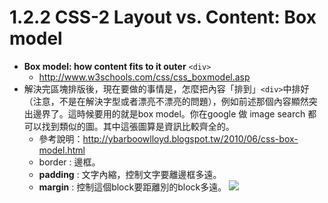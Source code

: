 # 1.2.2 CSS-2 Layout vs. Content: Box model

* **Box model: how content fits to it outer** `<div>` 
	* http://www.w3schools.com/css/css_boxmodel.asp
* 解決完區塊排版後，現在要做的事情是，怎麼把內容「排到」`<div>`中排好（注意，不是在解決字型或者漂亮不漂亮的問題），例如前述那個內容顯然突出邊界了。這時候要用的就是box model。你在google 做 image search 都可以找到類似的圖。其中這張圖算是資訊比較齊全的。
	* 參考說明：http://ybarboowlloyd.blogspot.tw/2010/06/css-box-model.html
	* border : 邊框。
	* **padding** : 文字內縮，控制文字要離邊框多遠。
	* **margin** : 控制這個block要距離別的block多遠。
	![](/assets/img17.png)		

